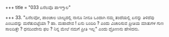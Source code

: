 +++
title = "033 ಏನೆಲವೊ ಪಾಞ್ಚಾಲ"

+++
33. "ಏನೆಲವೋ, ಪಾಂಚಾಲ ಬಾಲ್ಯದಲ್ಲಿ ನಾನೂ ನೀನೂ ಒಂದಾಗಿ ನಮ್ಮ ತಂದೆಯಲ್ಲಿ ಏನನ್ನು ತಿಳಿದೆವು ಎಂಬುದನ್ನು ಮರೆತುಬಿಟ್ಟೆಯಾ ? ಹಾ. ಮಹಾದೇವ ! ಏನು ಬಂದಿರಿ ? ಎಂದು ವಿಚಾರಿಸುವ ಪ್ರೀತಿಯ ಮಾತುಗಳ ಗುಣ ಸಾಲದಿತ್ತೇ ? ಧನದಿಂದೇನು ಫಲ ? ನಿನ್ನ ಮೇಲೆ ನಮಗೆ ಪ್ರೀತಿ ಇಲ್ಲ" ಎಂದು ದ್ರೋಣನು ಹೇಳಿದನು.